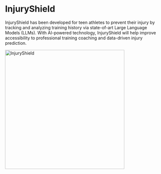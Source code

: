 # InjuryShield

InjuryShield has been developed for teen athletes to prevent their injury by tracking and analyzing training history via state-of-art Large Language Models (LLMs).  With AI-powered technology, InjuryShield will help improve accessibility to professional training coaching and data-driven injury prediction. 

<img width="392" alt="InjuryShield" src="https://github.com/ryankim0709/InjuryShield/assets/80545744/ae7fef62-ce43-42e2-8cf6-81540a777ed4">
